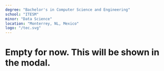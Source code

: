 ```yaml
---
degree: "Bachelor's in Computer Science and Engineering"
school: "ITESM"
minor: "Data Science"
location: "Monterrey, NL, Mexico"
logo: "/tec.svg"
---
```


# Empty for now. This will be shown in the modal.
